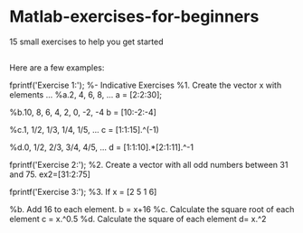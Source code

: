 # Matlab-exercises-for-beginners
15 small exercises to help you get started 
##
Here are a few examples:

fprintf('Exercise 1:');
%- Indicative Exercises
%1. Create the vector x with elements ...
%a.2, 4, 6, 8, ...
a = [2:2:30];

%b.10, 8, 6, 4, 2, 0, -2, -4
b = [10:-2:-4]

%c.1, 1/2, 1/3, 1/4, 1/5, ...
c = [1:1:15].^(-1)

%d.0, 1/2, 2/3, 3/4, 4/5, ...
d = [1:1:10].*[2:1:11].^-1



fprintf('Exercise 2:');
%2. Create a vector with all odd numbers between 31 and 75.
ex2=[31:2:75]

fprintf('Exercise 3:');
%3. If 
x = [2 5 1 6]

%b. Add 16 to each element.
b = x+16
%c. Calculate the square root of each element
c = x.^0.5
%d. Calculate the square of each element
d= x.^2
